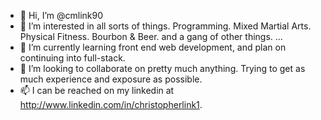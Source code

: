 - 👋 Hi, I’m @cmlink90
- 👀 I’m interested in all sorts of things. Programming. Mixed Martial Arts. Physical Fitness. Bourbon & Beer. and a gang of other things. ...
- 🌱 I’m currently learning front end web development, and plan on continuing into full-stack.
- 💞️ I’m looking to collaborate on pretty much anything. Trying to get as much experience and exposure as possible. 
- 📫 I can be reached on my linkedin at http://www.linkedin.com/in/christopherlink1.

<!---
cmlink90/cmlink90 is a ✨ special ✨ repository because its `README.md` (this file) appears on your GitHub profile.
You can click the Preview link to take a look at your changes.
--->
